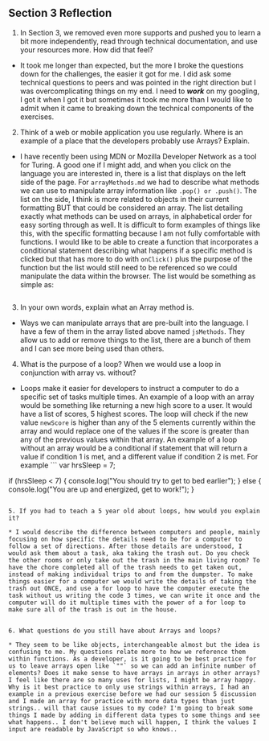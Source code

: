 ## Section 3 Reflection

1. In Section 3, we removed even more supports and pushed you to learn a bit more independently, read through technical documentation, and use your resources more. How did that feel?

* It took me longer than expected, but the more I broke the questions down for the challenges, the easier it got for me. I did ask some technical questions to peers and was pointed in the right direction but I was overcomplicating things on my end. I need to ***work*** on my googling, I got it when I got it but sometimes it took me more than I would like to admit when it came to breaking down the technical components of the exercises.

2. Think of a web or mobile application you use regularly. Where is an example of a place that the developers probably use Arrays? Explain.

* I have recently been using MDN or Mozilla Developer Network as a tool for Turing. A good one if I might add, and when you click on the language you are interested in, there is a list that displays on the left side of the page. For `arrayMethods.md` we had to describe what methods we can use to manipulate array information like `.pop() or .push()`. The list on the side, I think is more related to objects in their current formatting BUT that could be considered an array. The list detailing exactly what methods can be used on arrays, in alphabetical order for easy sorting through as well. It is difficult to form examples of things like this, with the specific formatting because I am not fully comfortable with functions. I would like to be able to create a function that incorporates a conditional statement describing what happens if a specific method is clicked but that has more to do with `onClick()` plus the purpose of the function but the list would still need to be referenced so we could manipulate the data within the browser. The list would be something as simple as:
 ``` var jsMethods = ["on.click", ".push()", ".pop()"];

```

3. In your own words, explain what an Array method is.

* Ways we can manipulate arrays that are pre-built into the language. I have a few of them in the array listed above named `jsMethods`. They allow us to add or remove things to the list, there are a bunch of them and I can see more being used than others.

4. What is the purpose of a loop? When we would use a loop in conjunction with array vs. without?

* Loops make it easier for developers to instruct a computer to do a specific set of tasks multiple times. An example of a loop with an array would be something like returning a new high score to a user. It would have a list of scores, 5 highest scores. The loop will check if the new value `newScore` is higher than any of the 5 elements currently within the array and would replace one of the values if the score is greater than any of the previous values within that array. An example of a loop without an array would be a conditional if statement that will return a value if condition 1 is met, and a different value if condition 2 is met. For example ```
var hrsSleep = 7;

if (hrsSleep < 7) {
  console.log("You should try to get to bed earlier");
} else {
  console.log("You are up and energized, get to work!");
}
```

5. If you had to teach a 5 year old about loops, how would you explain it?

* I would describe the difference between computers and people, mainly focusing on how specific the details need to be for a computer to follow a set of directions. After those details are understood, I would ask them about a task, aka taking the trash out. Do you check the other rooms or only take out the trash in the main living room? To have the chore completed all of the trash needs to get taken out, instead of making individual trips to and from the dumpster. To make things easier for a computer we would write the details of taking the trash out ONCE, and use a for loop to have the computer execute the task without us writing the code 3 times, we can write it once and the computer will do it multiple times with the power of a for loop to make sure all of the trash is out in the house.


6. What questions do you still have about Arrays and loops?

* They seem to be like objects, interchangeable almost but the idea is confusing to me. My questions relate more to how we reference them within functions. As a developer, is it going to be best practice for us to leave arrays open like `""` so we can add an infinite number of elements? Does it make sense to have arrays in arrays in other arrays? I feel like there are so many uses for lists, I might be array happy. Why is it best practice to only use strings within arrays, I had an example in a previous exercise before we had our session 5 discussion and I made an array for practice with more data types than just strings.. will that cause issues to my code? I'm going to break some things I made by adding in different data types to some things and see what happens.. I don't believe much will happen, I think the values I input are readable by JavaScript so who knows..
